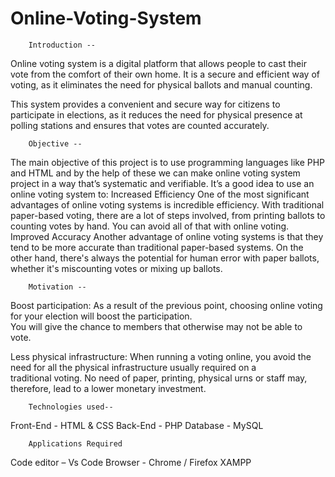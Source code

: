 # Online-Voting-System

        Introduction --
Online voting system is a digital platform that allows people to cast their vote from the comfort of their own home. It is a secure and efficient way of voting, as it eliminates the need for physical ballots and manual counting.

This system provides a convenient and secure way for citizens to participate in elections, as it reduces the need for physical presence at polling stations and ensures that votes are counted accurately.


        Objective --
The main objective of this project is to use programming languages like PHP and HTML and by the help of these we can make online voting system project in a way that’s systematic and verifiable.
It’s a good idea to use an online voting system to:
Increased Efficiency
One of the most significant advantages of online voting systems is incredible      efficiency. With traditional paper-based voting, there are a lot of steps involved, from printing ballots to counting votes by hand. You can avoid all of that with online voting.
        Improved Accuracy
Another advantage of online voting systems is that they tend to be more accurate than traditional paper-based systems. On the other hand, there's always the potential for human error with paper ballots, whether it's miscounting votes or mixing up ballots.


        Motivation --
Boost participation: As a result of the previous point, choosing online   voting for your election will boost the participation.                                           
You will give the chance to members that otherwise may not be able to vote. 

Less physical infrastructure: When running a voting online, you avoid the need for all the physical infrastructure usually required on a traditional voting. No need of paper, printing, physical urns or staff may, therefore, lead to a lower monetary investment.

        Technologies used--
Front-End - HTML & CSS
Back-End - PHP
Database - MySQL

        Applications Required
Code editor – Vs Code
Browser - Chrome / Firefox
XAMPP


